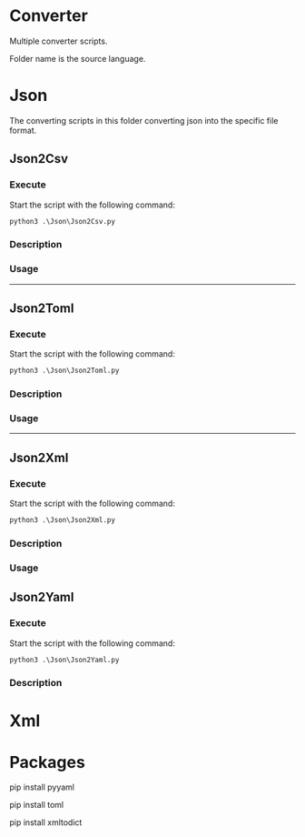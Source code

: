 # Converter

Multiple converter scripts. 

Folder name is the source language.
##

# Json

The converting scripts in this folder converting json into the specific file format.

## Json2Csv

### Execute

Start the script with the following command:

```cmd
python3 .\Json\Json2Csv.py
```

### Description

### Usage


---
## Json2Toml

### Execute

Start the script with the following command:

```cmd
python3 .\Json\Json2Toml.py
```

### Description

### Usage


---
## Json2Xml

### Execute

Start the script with the following command:

```cmd
python3 .\Json\Json2Xml.py
```

### Description

### Usage

## Json2Yaml

### Execute

Start the script with the following command:

```cmd
python3 .\Json\Json2Yaml.py
```

### Description


# Xml

# Packages

pip install pyyaml

pip install toml

pip install xmltodict